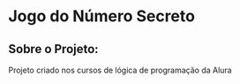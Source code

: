 <h1>Jogo do Número Secreto</h1>
<h2>Sobre o Projeto:</h2>
<p>Projeto criado nos cursos de lógica de programação  da Alura</p>
